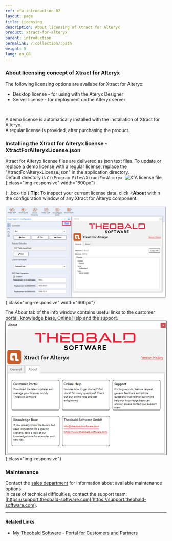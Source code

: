 ```yaml
---
ref: xfa-introduction-02
layout: page
title: Licensing
description: About licensing of Xtract for Alteryx
product: xtract-for-alteryx
parent: introduction
permalink: /:collection/:path
weight: 5
lang: en_GB
---
```


### About licensing concept of Xtract for Alteryx
The following licensing options are availabe for Xtract for Alteryx:
- Desktop license - for using with the Ateryx Designer
- Server license - for deployment on the Alteryx server
<br>

A demo license is automatically installed with the installation of Xtract for Alteryx. <br>
A regular license is provided, after purchasing the product. 

### Installing the Xtract for Alteryx license - XtractForAlteryxLicense.json
Xtract for Alteryx license files are delivered as json text files.
To update or replace a demo license with a regular license, replace the "XtractForAlteryxLicense.json" in the application directory.<br>
Default directory is `C:\Program Files\XtractForAlteryx`.
![XfA license file](/img/content/xfa/xfa_license_json.png){:class="img-responsive" width="600px"}

{: .box-tip }
**Tip:** To inspect your current license data, click <**About** within the configuration window of any Xtract for Alteryx component.<br>


![License information](/img/content/xfa/xfa_about_license.png){:class="img-responsive" width="600px"}

The *About* tab of the info window contains useful links to the customer portal, knowledge base, Online Help and the support. <br> 
![Abot](/img/content/about-xfa.png){:class="img-responsive"}

### Maintenance
Contact the [sales department](mailto:sales@theobald-software.com) for information about available maintenance options.<br>
In case of technical difficulties, contact the support team: [https://support.theobald-software.com](https://support.theobald-software.com).

****
#### Related Links
- [My Theobald Software - Portal for Customers and Partners](https://my.theobald-software.com/)
